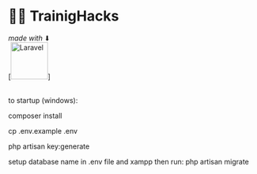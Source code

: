 # 🏋️‍♂️ TrainigHacks
_made with_ ⬇ <br/>  [<img src="https://laravel.com/img/logomark.min.svg" alt="Laravel" width="75">]
<br/>
<br/>





to startup (windows):

composer install

cp .env.example .env

php artisan key:generate

setup database name in .env file and xampp then run: php artisan migrate

